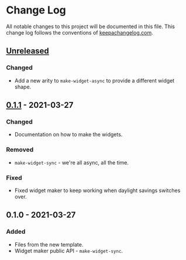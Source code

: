 # Change Log
All notable changes to this project will be documented in this file. This change log follows the conventions of [keepachangelog.com](http://keepachangelog.com/).

## [Unreleased]
### Changed
- Add a new arity to `make-widget-async` to provide a different widget shape.

## [0.1.1] - 2021-03-27
### Changed
- Documentation on how to make the widgets.

### Removed
- `make-widget-sync` - we're all async, all the time.

### Fixed
- Fixed widget maker to keep working when daylight savings switches over.

## 0.1.0 - 2021-03-27
### Added
- Files from the new template.
- Widget maker public API - `make-widget-sync`.

[Unreleased]: https://github.com/com.phronemophobic.reveal-plugin/reveal-exception/compare/0.1.1...HEAD
[0.1.1]: https://github.com/com.phronemophobic.reveal-plugin/reveal-exception/compare/0.1.0...0.1.1
